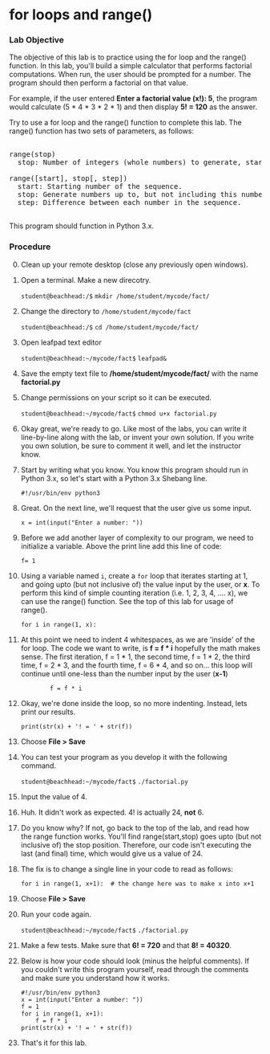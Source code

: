 # for loops and range()

### Lab Objective

The objective of this lab is to practice using the for loop and the range() function. In this lab, you'll build a simple calculator that performs factorial computations. When run, the user should be prompted for a number. The program should then perform a factorial on that value.

For example, if the user entered **Enter a factorial value (x!): 5**, the program would calculate (5 * 4 * 3 * 2 * 1) and then display **5! = 120** as the answer.

Try to use a for loop and the range() function to complete this lab. The range() function has two sets of parameters, as follows:

<pre>

range(stop)
  stop: Number of integers (whole numbers) to generate, starting from zero. eg. range(3) == [0, 1, 2].

range([start], stop[, step])
  start: Starting number of the sequence.
  stop: Generate numbers up to, but not including this number.
  step: Difference between each number in the sequence.

</pre>


This program should function in Python 3.x.


### Procedure

0. Clean up your remote desktop (close any previously open windows).

0. Open a terminal. Make a new direcotry.

    `student@beachhead:/$` `mkdir /home/student/mycode/fact/`

0. Change the directory to `/home/student/mycode/fact`

    `student@beachhead:/$` `cd /home/student/mycode/fact/`

0. Open leafpad text editor

    `student@beachhead:~/mycode/fact$` `leafpad&`

0. Save the empty text file to **/home/student/mycode/fact/** with the name **factorial.py**

0. Change permissions on your script so it can be executed.

    `student@beachhead:~/mycode/fact$` `chmod u+x factorial.py`
    
0. Okay great, we're ready to go. Like most of the labs, you can write it line-by-line along with the lab, or invent your own solution. If you write you own solution, be sure to comment it well, and let the instructor know.

0. Start by writing what you know. You know this program should run in Python 3.x, so let's start with a Python 3.x Shebang line.
    
    ```
    #!/usr/bin/env python3
    ```

0. Great. On the next line, we'll request that the user give us some input.
    
    ```
    x = int(input("Enter a number: "))
    ```
    
0. Before we add another layer of complexity to our program, we need to initialize a variable. Above the print line add this line of code:

    ```
    f= 1
    ```

0. Using a variable named `i`, create a `for` loop that iterates starting at 1, and going upto (but not inclusive of) the value input by the user, or **x**. To perform this kind of simple counting iteration (i.e. 1, 2, 3, 4, .... x), we can use the range() function. See the top of this lab for usage of range().

    ```
    for i in range(1, x):
    ```

0. At this point we need to indent 4 whitespaces, as we are 'inside' of the for loop. The code we want to write, is **f = f * i** hopefully the math makes sense. The first iteration, f = 1 * 1, the second time, f = 1 * 2, the third time, f = 2 * 3, and the fourth time, f = 6 * 4, and so on... this loop will continue until one-less than the number input by the user (**x-1**)

    ```
            f = f * i                 
    ```

0. Okay, we're done inside the loop, so no more indenting. Instead, lets print our results. 

    ```
    print(str(x) + '! = ' + str(f))                 
    ```

0. Choose **File > Save**

0. You can test your program as you develop it with the following command. 

    `student@beachhead:~/mycode/fact$` `./factorial.py`

0. Input the value of 4.

0. Huh. It didn't work as expected. 4! is actually 24, **not** 6.

0. Do you know why? If not, go back to the top of the lab, and read how the range function works. You'll find range(start,stop) goes upto (but not inclusive of) the stop position. Therefore, our code isn't executing the last (and final) time, which would give us a value of 24.

0. The fix is to change a single line in your code to read as follows:

    ```
    for i in range(1, x+1):  # the change here was to make x into x+1
    ```

0. Choose **File > Save**

0. Run your code again.

    `student@beachhead:~/mycode/fact$` `./factorial.py`
    
0. Make a few tests. Make sure that **6! = 720** and that **8! = 40320**.

0. Below is how your code should look (minus the helpful comments). If you couldn't write this program yourself, read through the comments and make sure you understand how it works.

    ```
    #!/usr/bin/env python3     
    x = int(input("Enter a number: ")) 
    f = 1                          
    for i in range(1, x+1):                                                                                
        f = f * i                 
    print(str(x) + '! = ' + str(f))
    ```

0. That's it for this lab.
